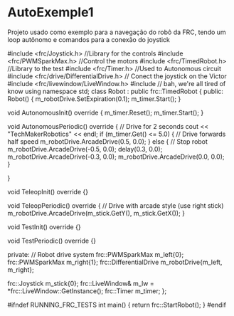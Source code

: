 # AutoExemple1
Projeto usado como exemplo para a navegação do robô da FRC, tendo um loop autônomo e comandos para a conexão do joystick



#include <frc/Joystick.h> //Library for the controls
#include <frc/PWMSparkMax.h> //Control the motors
#include <frc/TimedRobot.h> //Library to the test
#include <frc/Timer.h> //Used to Autonomous circuit
#include <frc/drive/DifferentialDrive.h> // Conect the joystick on the Victor
#include <frc/livewindow/LiveWindow.h>
#include <iostream> // bah, we're all tired of know
using namespace std;
class Robot : public frc::TimedRobot {
 public:
  Robot() {
    m_robotDrive.SetExpiration(0.1);
    m_timer.Start();
  }

  void AutonomousInit() override {
    m_timer.Reset();
    m_timer.Start();
  }

  void AutonomousPeriodic() override {
    // Drive for 2 seconds
    cout << "TechMakerRobotics" << endl;
    if (m_timer.Get() <= 5.0) {
      // Drive forwards half speed
      m_robotDrive.ArcadeDrive(0.5, 0.0);
    } else {
      // Stop robot
      m_robotDrive.ArcadeDrive(-0.5, 0.0);
      delay(0.3, 0.0);
      m_robotDrive.ArcadeDrive(-0.3, 0.0);
      m_robotDrive.ArcadeDrive(0.0, 0.0);   
    }

  }

  void TeleopInit() override {}

  void TeleopPeriodic() override {
    // Drive with arcade style (use right stick)
    m_robotDrive.ArcadeDrive(m_stick.GetY(), m_stick.GetX());
  }

  void TestInit() override {}

  void TestPeriodic() override {}

 private:
  // Robot drive system
  frc::PWMSparkMax m_left{0};
  frc::PWMSparkMax m_right{1};
  frc::DifferentialDrive m_robotDrive{m_left, m_right};

  frc::Joystick m_stick{0};
  frc::LiveWindow& m_lw = *frc::LiveWindow::GetInstance();
  frc::Timer m_timer;
};

#ifndef RUNNING_FRC_TESTS
int main() {
  return frc::StartRobot<Robot>();
}
#endif
